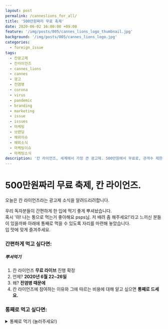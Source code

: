 ```yaml
---
layout: post
permalink: /canneslions_for_all/
title: '500만원짜리 무료 축제'
date: 2020-06-02 16:00:00 +09:00
feature: '/img/posts/005/cannes_lions_logo_thumbnail.jpg'
background: '/img/posts/005/cannes_lions_logo.jpg'
categories:
  - foreign_issue
tags:
  - 칸광고제
  - 칸라이언즈
  - cannes_lions
  - cannes
  - 광고
  - 전염병
  - corona
  - virus
  - pandemic
  - branding
  - marketing
  - issue
  - issues
  - 마케팅
  - 브랜딩
  - 해외이슈
  - 해외소식
  - 마케팅이슈
  - 마케팅소식
description: '칸 라이언즈, 세계에서 가장 큰 광고제. 500만원에서 무료로, 관객수 제한에서 전세계 누구나로!'
---
```

# 500만원짜리 무료 축제, 칸 라이언즈.

오늘은 칸 라이언즈라는 광고제 소식을 알려드리려합니다.

우리 독자분들이 간편하게 한 입에 먹기 좋게 뿌셔놨습니다.<br>
혹시 '아! 나는 통으로 먹는거 좋아해요 psps님. 저 배려 좀 해주세요!'라고 느끼신 분들이 있을까봐 아래에 통째로 먹을 수 있도록 자리를 마련해 놓았습니다.<br>
입 맛에 맞게 즐겨주세요.

### 간편하게 먹고 싶다면:

##### 뿌셔먹기

1. 칸 라이언즈 **무료 라이브** 진행 확정
2. 언제? **2020년 6월 22~26일**
3. 왜? **전염병 때문에**
4. 칸 라이언즈에 참여하는 이유와 그에 따르는 비용에 대해 알고 싶으면 **통째로 드세요.**

### 통째로 먹고 싶다면:

<details>
<summary>통째로 먹기 (눌러주세요!)</summary>
<div markdown = "1">
## 광고계의 칸 영화제, 칸 라이언즈.

*티켓값은 2018년 [digiday.com](https://digiday.com/marketing/costs-go-cannes/)에서 발행한 블로그를 참고했습니다*

결론부터 말씀드리면 광고인들의 꿈이자 온갖 창의적인 광고들의 집합소인 칸 라이언즈가 온라인 라이브 방송을 통해 **무료**로 모두에게 공개됩니다!

![cannes_lions_logo_with_description](/img/posts/005/cannes_lions_logo_with_description.jpg)

### 언제?!

**2020년 6월 22~26일!**

### 왜?!

**전염병 때문에!**



자, 칸 라이언즈가 언제 열리는 지만 알고 싶어서 PSPS에 오신 분이라면 이제 다른 용무를 보셔도 됩니다.<br>
만약 칸 라이언즈에 참가하는데 들어가는 <u>비용이 얼마</u>이고 행사장 안에서는 <u>어떤 일이 일어나는지</u> 궁금하신 분들은 계속 읽어보세요.

## 칸 라이언즈? 칸 영화제랑 비슷한건가?

네 비슷한겁니다. 1940년부터 시작한 칸 국제영화제를 본 유럽 영화 광고 종사자들이 1954년 광고 필름 제작자들을 위한 행사를 기획한 것이 칸 라이언즈입니다.<br>
칸 영화제와 비슷한 영향력을 가지고 있는데 우리나라에서 칸 하면 떠오르는 사람이 있죠.

칸의 여왕 전도연 그리고 디렉터 봉, 봉준호 감독.

<img class = 'img_inline img_big_to_small' src="/img/posts/005/jeon_doyeon.jpg" alt="전도연"/>

<img class = 'img_big_to_small' src="/img/posts/005/dir_bong.jpg" alt="봉준호"/>

우리나라 배우나 감독이 칸에서 수상했다라고 하면 "우와! 대단해! 자랑스럽다!"라며 우리가 되려 자랑스러움을 느끼죠. 왜냐면 글로벌에서 가장 크고 영향력이 으마무시한 영화제에서 우리나라 사람이 상을 받았기 때문입니다. 김연아 선수가 올림픽 금메달을 목에 달았을 때 만큼이나 우리나라를 단결시키는 힘을 가진 게 칸 영화제입니다.

칸 라이언즈는 칸 영화제 만큼이나 **광고계에서 가장 규모가 큰 행사**입니다. 가장 우수한 작품들을 선별해서 시상식을 하죠. 광고는 영화보단 대중성이 떨어져 영화제에 비해 시민들의 관심은 덜 받지만 관련 업종 종사자들에게만큼은 광고제가 올림픽으로 인식되죠. 하지만 세계에서 가장 큰 광고제이기 때문일까요? 행사 참가 비용이 으마무시한데 얼만지 들으시면 아마 깜짝 놀라실겁니다.

## 수상작 보려면 얼마 내야하나?

먼저 관람비용에 대해 이 야기하자면, 이전의 칸 광고제 티켓값을 듣고 나시면 올해 광고제가 무료라는 사실이 얼마나 놀라운 것인지 느끼실 텐데요.<br>
영화제 뱃지의 가격은 무려 **$3,800!!!** 한화로 거의 500만원 돈이죠. 5일 동안 진행되는 행사이며 숙박비, 경비, 생활비 등을 제외하고도 단순히 티켓값만 500만원이 빠져나갑니다.

그리고 광고제에 입상 하기 위해선 참가자들이 본인의 작품을 제출해야겠죠? 이것도 공짜가 아닌데 비용이 또 으마무시합니다.

출품하는 부문에 따라 비용이 달라지는데 올해는 9개 트랙(Track)에서 28가지 부문으로 나뉘는데 [출품비용](https://www.canneslions.com/support/awards-support/dates-and-fees)은 **최소 575파운드(80만원)에서 최대 1,995파운드(270만원)**까지입니다.

작년 칸 라이언즈에 출품된 작품의 수는 30,953개입니다. 최소 비용인 80만원으로만 잡고 계산해봐도 출품작 비용으로만 약 250억원입니다. 기타 다른 비용까지 고려한다면 칸 라이언즈에 돈이 얼마나 모이는 지 가늠이 가시죠?

## 칸 광고제엔 왜 가는 거지?

일반 사람들에겐 저렇게나 큰 돈을 들이고 갈 이유가 있나 싶겠지만 그럴만한 이유가 있습니다. 글로벌 마케터, 브랜드 전문가들에게 **네트워킹을 할 수 있는 장을 마련**해줍니다.

![corporates](/img/posts/005/corporates.png)

또 아마존, 마이크로소프트, 블리자드, 어도비, 틱톡 등의 글로벌 기업들이 공유하는 인사이트를 얻어갈 수 있는 자리까지 있습니다. 2019년엔 삼성전자, 제일기획, CJ, 카카오, 이노션, 대홍기획, 한국야쿠르트, 팔도, 한국전기안전공사 등 80여명의 국내 마케팅 및 광고 전문가들이 **인사이트와 시장조사를 위해** 칸 라이언즈를 찾았죠.

광고 대행사들에게 **가장 중요한 건 고객들**입니다. 반대로 고객들에게 중요한 건 대행사의 실력과 실적입니다. 칸 라이언즈에서의 수상경력은 기타 다른 광고제 수상 경력과는 결이 다른 이미지를 고객사에 심어줍니다. 마치 백종원씨가 추천하는 음식과 PSPS가 맛있다고 추천하는 음식의 차이랄까요. 칸 라이언즈는 백종원 Class인겁니다. 그래서 광고사들은 수상을 최대한 많이 하기 위해 출품을 많이 하는 노력을 기울입니다.

## 수상만 하면 같이 일하자고 러브콜 오겠네?

하지만 수상작들을 보는 고객들(기업의 임직원)은 단순히 대행사가 수상을 했다고 계약을 덥석 하진 않습니다. **말이 통해야 일 할 맛이 나겠죠?** 그래서 대행사들은 행사 이후 저녁 시간에 잠재고객들과 미팅을 빼곡히 잡아 **본인을 어필**합니다. 이 기회를 잡기 위해 참여하는 기업들이 많다고 합니다.

그래서 결국 칸 광고제 참여자들은 일반인들이 아닌 광고인, 마케터, 에이전시의 임직원 등 광고분야에 종사하거나 기업의 임직원처럼 광고 기술과 트렌드에 관심이 매우 많은 사람들입니다. 이 곳에서 1) **광고 트렌드**를 알 수 있고 독특하고 재치있는 발상으로 만든 광고들을 관람하며 2) **영감을 얻어갈 수도** , 그리고 3) **고객을 얻어가기도** 하죠.

여기까지 칸 라이언즈에 참여하기 위한 비용과 왜 참여하는 지에 대해 알아보았습니다.

다음으로 간략하게 사자상에 담긴 **유래**와 **수상 부문**에 대해 알아보고 마무리하겠습니다.

## 사자의 유래

![lion_trophy](/img/posts/005/lion_trophy.jpg)

칸 라이언즈 로고와 트로피의 상징인 사자는 '선택'을 의미하는 **베니스 시의 공식 문장**인 사자에서 유래됬다고 합니다.(출처: [칸 라이언즈](https://www.prweek.com/article/1588867/pr-agencies-best-cannes-heres-2019-medal-table))

## 수상 부문

![lion_trophy_gold_silver_bronze](/img/posts/005/lion_trophies.jpg)

작년 30,953점의 작품 중 932점만이 수상했습니다. 참가자들은 9개의 트랙의 28개 부문별 그랑프리, 금, 은, 동 사자상을 수상하게 됩니다. 트랙은 Communication, Craft, Entertainment, Experience, Good, Health, Impact, Innovation, Reach로 나뉩니다.

<img src = "/img/posts/005/lions_tracks.png"/ alt = '칸라이언즈 금, 은, 동 사자상'>

1. **Communication**부문은 창의적인 파트너십, 사람, 그리고 <u>스토리텔링</u>에 중점을 두고 평가합니다.

2. **Craft**는 창의적인 아이디어를 표현해내는 <u>예술적 기술과 재능</u>에 초점을 둡니다.

3. **Entertainment**는 단순히 브랜드 메세지를 전달하는 것을 넘어 <u>진정성 있는 엔터테인먼트</u>를 선사해 소비자와 문화에 영향을 준 정도에 중점을 둡니다.
4. **Experience**는 브랜드와 소비자간의 이루어지는 <u>모든 접점에서 고객들의 마음을 사로잡는</u> 창의적인 작품을 선정합니다.

5. **Good**은 창의적인 커뮤니케이션을 통해 문화를 바꾸거나 세상에 변화를 일으키는 등 <u>세상에 긍정적인 영향을 준</u> 커뮤니케이션 방식에 점수를 줍니다.
6. **Health**는 <u>건강 분야로 제한</u>하여 창의적인 브랜드 커뮤니케이션을 이끌어 낸 작품을 선정합니다.
7. **Impact**는 창의적인 광고의 기술과 효율을 따져 브랜드 <u>커뮤니케이션의 효율성</u>을 평가합니다.
8. **Innovation**은 제품 개발, 사업 변화, 새로운 데이터 중심의 전략 등을 <u>창의적인 컨셉과 활용</u>을 통해 브랜드와 소비자간의 소통을 얼마나 창의적으로 변화시켰는지에 중점을 둡니다.
9. **Reach**는 소비자들의 관심이 필요한 현재 진행 중인 문제에 대해 브랜드가 창의적인 통찰, 전략, 그리고 기획으로 <u>얼마나 효율적으로 소비자들의 참여를 이끌어 냈는지</u>에 초점을 둡니다.

트랙 별로 세부적인 부문들이 있는데 궁금하신 분들은 [여기](https://www.canneslions.com/enter/awards/MEDIAONLINE/CANNESLIONS/2020/CL2020-Lions-tracks.PNG) 들어가셔서 확인하실 수 있습니다.

## 마무리

최근 사회적 거리두기로 인해 온라인 콘텐츠들이 굉장히 많아지고 있습니다. 온라인 교육, 회의, 컨퍼런스, 그리고 얼마 전엔 구찌, 아르마니, 버버리 등이 온라인 패션쇼를 스트리밍 했었죠. 이전이라면 경험하지 못했을 것들이 지금은 인터넷만 있으면 접근할 수 있는 세상입니다.

전염병 이후로 일상에서 겪는 불편함과 편함이 이전과는 많이 달라졌다는 걸 느낍니다. 이전에는 인지하지 못했던 변화의 과정이 지금은 인식되는데요. 생각해보면 정말 빨리 변하는 시기라는 것을 새삼 다시 느낍니다.

칸 라이언즈가 무료 라이브를 진행하기로 하면서 평소라면 꿈도 못 꿔봤을 광고제를 직접 관람할 수 있는 기회가 생겨 기분이 너무 좋습니다. 항상 누군가가 수상작들을 소개해 놓은 정보를 접했던 이전과는 다르게 6월 22일에는 제가 직접 보고 들은 것을 전달하는 날이 될 것이라는 생각에 벌써부터 설레는 군요!

이 글을 읽은 당신에게 전합니다.

기분 좋은 하루 되세요~
